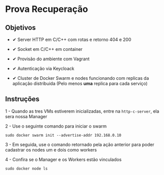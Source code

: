 # Prova Recuperação

## Objetivos

- ✔ Server HTTP em C/C++ com rotas e retorno 404 e 200

- ✔ Socket em C/C++ em container

- ✔ Provisão do ambiente com Vagrant

- ✔ Autenticação via Keycloack

- ✔ Cluster de Docker Swarm e nodes funcionando com replicas da aplicação distribuida (Pelo menos **uma** replica para cada serviço)

## Instruções

1 - Quando as tres VMs estiverem inicializadas, entre na `http-c-server`, ela sera nossa Manager

2 - Use o seguinte comando para iniciar o swarm

```shell
sudo docker swarm init --advertise-addr 192.168.0.10
```

3 - Em seguida, use o comando retornado pela ação anterior para poder cadastrar os nodes um e dois como workers

4 - Confira se o Manager e os Workers estão vinculados

```shell
sudo docker node ls
```
